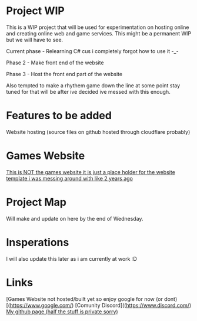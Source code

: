 # Project WIP
This is a WIP project that will be used for experimentation on hosting online and creating online web and game services.
This might be a permanent WIP but we will have to see.

Current phase - Relearning C# cus i completely forgot how to use it -_-

Phase 2 - Make front end of the website

Phase 3 - Host the front end part of the website

Also tempted to make a rhythem game down the line at some point stay tuned for that will be after ive decided ive messed with this enough.

# Features to be added
  Website hosting (source files on github hosted through cloudflare probably)
  

# Games Website 
  [This is NOT the games website it is just a place holder for the website template i was messing around with like 2 years ago](https://github.com/battlequestAAA/Website-files)

# Project Map
  Will make and update on here by the end of Wednesday.
  
# Insperations
  I will also update this later as i am currently at work :D
  
# Links
  [Games Website not hosted/built yet so enjoy google for now (or dont)[(https://www.google.com/)
  [Comunity Discord]((https://www.discord.com/)
  [My github page (half the stuff is private sorry)](https://github.com/battlequestAAA)

